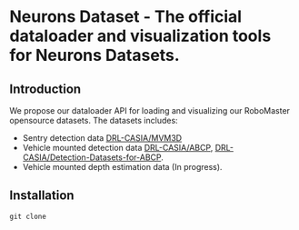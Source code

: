 # Neurons Dataset - The official dataloader and visualization tools for Neurons Datasets.
## Introduction
We propose our dataloader API for loading and visualizing our RoboMaster opensource datasets. The datasets includes:
 
 * Sentry detection data [DRL-CASIA/MVM3D](https://github.com/DRL-CASIA/MVM3D)
 * Vehicle mounted detection data [DRL-CASIA/ABCP](https://github.com/DRL-CASIA/ABCP), [DRL-CASIA/Detection-Datasets-for-ABCP](https://github.com/DRL-CASIA/Detection-Datasets-for-ABCP).
 * Vehicle mounted depth estimation data (In progress).
 
## Installation
```
git clone 
```

